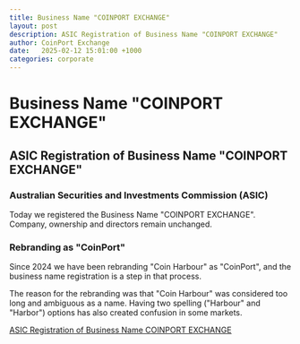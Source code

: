 ```yaml
---
title: Business Name "COINPORT EXCHANGE"
layout: post
description: ASIC Registration of Business Name "COINPORT EXCHANGE"
author: CoinPort Exchange
date:   2025-02-12 15:01:00 +1000
categories: corporate
---
```

# Business Name "COINPORT EXCHANGE"

## ASIC Registration of Business Name "COINPORT EXCHANGE"

### Australian Securities and Investments Commission (ASIC)

Today we registered the Business Name "COINPORT EXCHANGE". Company, ownership and directors remain unchanged.

### Rebranding as "CoinPort"

Since 2024 we have been rebranding "Coin Harbour" as "CoinPort", and the business name registration is a step in that process. 

The reason for the rebranding was that "Coin Harbour" was considered too long and ambiguous as a name. Having two spelling ("Harbour" and "Harbor") options has also created confusion in some markets.

[ASIC Registration of Business Name COINPORT EXCHANGE](https://doc.coinport.com.au/legal/docs/ASIC_Certificate_Business_Name_CoinPort_Exchange.pdf)
